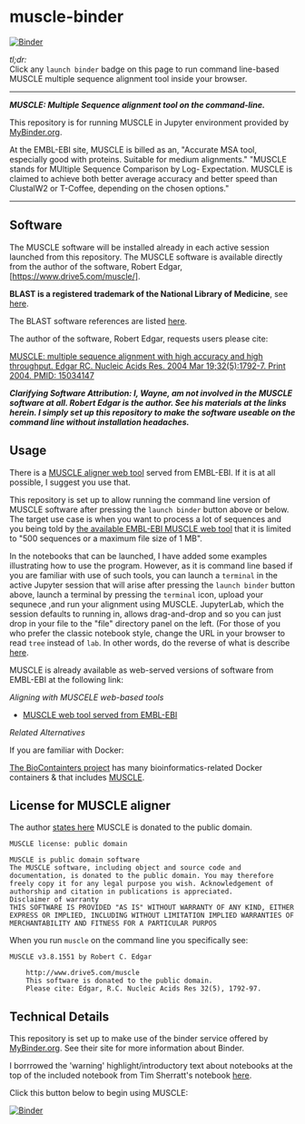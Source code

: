 # muscle-binder

[![Binder](https://mybinder.org/badge_logo.svg)](https://mybinder.org/v2/gh/fomightez/muscle-binder/master?urlpath=lab/tree/index.ipynb)

*tl;dr:*  
Click any `launch binder` badge on this page to run command line-based MUSCLE multiple sequence alignment tool inside your browser.

------

***MUSCLE: Multiple Sequence alignment tool on the command-line.***

This repository is for running MUSCLE in Jupyter environment provided by [MyBinder.org](https://mybinder.org/).  


At the EMBL-EBI site, MUSCLE is billed as an, "Accurate MSA tool, especially good with proteins. Suitable for medium alignments." "MUSCLE stands for MUltiple Sequence Comparison by Log- Expectation. MUSCLE is claimed to achieve both better average accuracy and better speed than ClustalW2 or T-Coffee, depending on the chosen options."

-------

Software
--------

The MUSCLE software will be installed already in each active session launched from this repository. The MUSCLE software is available directly from the author of the software, Robert Edgar,[https://www.drive5.com/muscle/].


**BLAST is a registered trademark of the National Library of Medicine**, see [here](https://blast.ncbi.nlm.nih.gov/Blast.cgi?CMD=Web&PAGE_TYPE=BlastDocs&DOC_TYPE=References).

The BLAST software references are listed [here](https://blast.ncbi.nlm.nih.gov/Blast.cgi?CMD=Web&PAGE_TYPE=BlastDocs&DOC_TYPE=References).

The author of the software, Robert Edgar, requests users please cite:

[MUSCLE: multiple sequence alignment with high accuracy and high throughput. Edgar RC. Nucleic Acids Res. 2004 Mar 19;32(5):1792-7. Print 2004. PMID: 15034147](https://www.ncbi.nlm.nih.gov/pubmed/15034147)


***Clarifying Software Attribution: I, Wayne, am not involved in the MUSCLE software at all. Robert Edgar is the author. See his materials at the links herein. I simply set up this repository to make the software useable on the command line without installation headaches.***



Usage
-----

There is a [MUSCLE aligner web tool](https://www.ebi.ac.uk/Tools/msa/muscle/) served from EMBL-EBI. If it is at all possible, I suggest you use that.

This repository is set up to allow running the command line version of MUSCLE software after pressing the `launch binder` button above or below. The target use case is when you want to process a lot of sequences and you being told by [the available EMBL-EBI MUSCLE web tool](https://www.ebi.ac.uk/Tools/msa/muscle/) that it is limited to "500 sequences or a maximum file size of 1 MB".

In the notebooks that can be launched, I have added some examples illustrating how to use the program. However, as it is command line based if you are familiar with use of such tools, you can launch a `terminal` in the active Jupyter session that will arise after pressing the `launch binder` button above, launch a terminal by pressing the `terminal` icon, upload your sequnece ,and run your alignment using MUSCLE. JupyterLab, which the session defaults to running in, allows drag-and-drop and so you can just drop in your file to the "file" directory panel on the left. (For those of you who prefer the classic notebook style, change the URL in your browser to read `tree` instead of `lab`. In other words, do the reverse of what is describe [here](https://github.com/binder-examples/jupyterlab#start-jupyterlab-after-you-start-your-binder).

MUSCLE is already available as web-served versions of software from EMBL-EBI at the following link:

*Aligning with MUSCELE web-based tools*

* [MUSCLE web tool served from EMBL-EBI](https://www.ebi.ac.uk/Tools/msa/muscle/)

*Related Alternatives*

If you are familiar with Docker:

[The BioContainters project](https://github.com/BioContainers/containers) has many bioinformatics-related Docker containers & that includes [MUSCLE](https://github.com/BioContainers/containers/tree/master/muscle).

 
License for MUSCLE aligner
----------------------------

The author [states here](http://www.drive5.com/muscle/manual/license.html)  MUSCLE is donated to the public domain.

```
MUSCLE license: public domain
 
MUSCLE is public domain software
The MUSCLE software, including object and source code and documentation, is donated to the public domain. You may therefore freely copy it for any legal purpose you wish. Acknowledgement of authorship and citation in publications is appreciated.
Disclaimer of warranty
THIS SOFTWARE IS PROVIDED "AS IS" WITHOUT WARRANTY OF ANY KIND, EITHER EXPRESS OR IMPLIED, INCLUDING WITHOUT LIMITATION IMPLIED WARRANTIES OF MERCHANTABILITY AND FITNESS FOR A PARTICULAR PURPOS

```

When you run `muscle` on the command line you specifically see:

```
MUSCLE v3.8.1551 by Robert C. Edgar

    http://www.drive5.com/muscle
    This software is donated to the public domain.
    Please cite: Edgar, R.C. Nucleic Acids Res 32(5), 1792-97.
```

Technical Details
-----------------

This repository is set up to make use of the binder service offered by [MyBinder.org](https://mybinder.org/). See their site for more information about Binder.

I borrrowed the 'warning' highlight/introductory text about notebooks at the top of the included notebook from Tim Sherratt's notebook [here](https://github.com/GLAM-Workbench/te-papa-api/blob/master/Exploring-the-Te-Papa-collection-API.ipynb).

Click this button below to begin using MUSCLE:

[![Binder](https://mybinder.org/badge_logo.svg)](https://mybinder.org/v2/gh/fomightez/muscle-binder/master?urlpath=lab/tree/index.ipynb)
